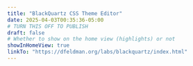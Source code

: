 ```yaml
---
title: "BlackQuartz CSS Theme Editor"
date: 2025-04-03T00:35:36-05:00
# TURN THIS OFF TO PUBLISH
draft: false
# Whether to show on the home view (highlights) or not
showInHomeView: true
linkTo: "https://dfeldman.org/labs/blackquartz/index.html"
---
```

